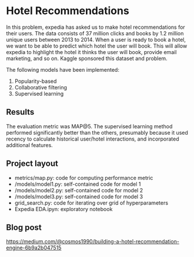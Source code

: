 # Hotel Recommendations
In this problem, expedia has asked us to make hotel recommendations for their users. The data consists of 37 million clicks and books by 1.2 million unique users between 2013 to 2014. When a user is ready to book a hotel, we want to be able to predict which hotel the user will book. This will allow expedia to highlight the hotel it thinks the user will book, provide email marketing, and so on. Kaggle sponsored this dataset and problem.

The following models have been implemented:
1) Popularity-based
2) Collaborative filtering
3) Supervised learning

## Results

The evaluation metric was MAP@5. The supervised learning method performed significantly better than the others, presumably because it used recency to calculate historical user/hotel interactions, and incorporated additional features.

## Project layout
- metrics/map.py: code for computing performance metric
- /models/model1.py: self-contained code for model 1
- /models/model2.py: self-contained code for model 2
- /models/model3.py: self-contained code for model 3
- grid_search.py: code for iterating over grid of hyperparameters
- Expedia EDA.ipyn: exploratory notebook

## Blog post
https://medium.com/@cosmos1990/building-a-hotel-recommendation-engine-6b9a2b047515
